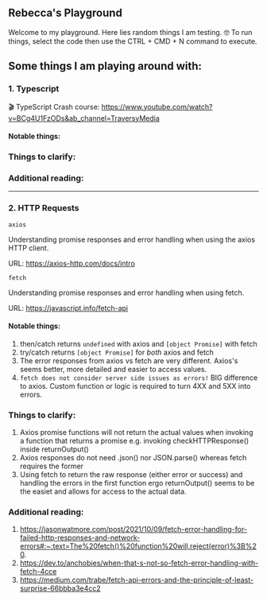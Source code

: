 ## Rebecca's Playground

Welcome to my playground. Here lies random things I am testing. 🤓 To run things, select the code
then use the CTRL + CMD + N command to execute.

## Some things I am playing around with:

### 1. Typescript

🎬 TypeScript Crash course: https://www.youtube.com/watch?v=BCg4U1FzODs&ab_channel=TraversyMedia

#### Notable things:

### Things to clarify:

### Additional reading:

---

### 2. HTTP Requests

`axios`

Understanding promise responses and error handling when using the axios HTTP client.

URL: https://axios-http.com/docs/intro

`fetch`

Understanding promise responses and error handling when using fetch.

URL: https://javascript.info/fetch-api

#### Notable things:

1. then/catch returns `undefined` with axios and `[object Promise]` with fetch
2. try/catch returns `[object Promise]` for _both_ axios and fetch
3. The error responses from axios vs fetch are very different. Axios's seems better, more detailed and easier to access values.
4. `fetch does not consider server side issues as errors!` BIG difference to axios. Custom function or logic is required to turn 4XX and 5XX into errors.

### Things to clarify:

1. Axios promise functions will not return the actual values when invoking a function that returns a promise e.g. invoking checkHTTPResponse() inside returnOutput()
2. Axios responses do not need .json() nor JSON.parse() whereas fetch requires the former
3. Using fetch to return the raw response (either error or success) and handling the errors in the first function ergo returnOutput() seems to be the easiet and allows for access to the actual data.

### Additional reading:

1. https://jasonwatmore.com/post/2021/10/09/fetch-error-handling-for-failed-http-responses-and-network-errors#:~:text=The%20fetch()%20function%20will,reject(error)%3B%20.
2. https://dev.to/anchobies/when-that-s-not-so-fetch-error-handling-with-fetch-4cce
3. https://medium.com/trabe/fetch-api-errors-and-the-principle-of-least-surprise-66bbba3e4cc2
